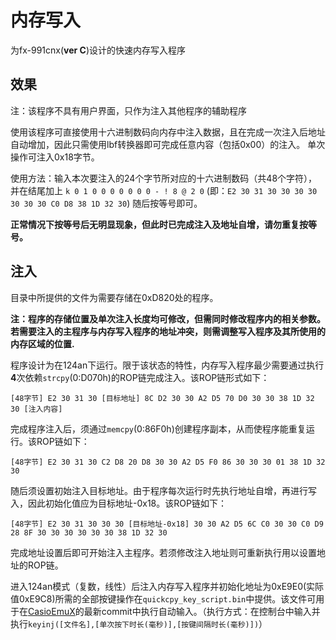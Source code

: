 
# 内存写入

为fx-991cnx(**ver C**)设计的快速内存写入程序

## 效果

注：该程序不具有用户界面，只作为注入其他程序的辅助程序

使用该程序可直接使用十六进制数码向内存中注入数据，且在完成一次注入后地址自动增加，因此只需使用lbf转换器即可完成任意内容（包括0x00）的注入。
单次操作可注入0x18字节。

使用方法：输入本次要注入的24个字节所对应的十六进制数码（共48个字符），并在结尾加上
`k 0 1 0 0 0 0 0 0 0 - ! 8 @ 2 0`   (即：`E2 30 31 30 30 30 30 30 30 30 C0 D8 38 1D 32 30`)
随后按等号即可。

**正常情况下按等号后无明显现象，但此时已完成注入及地址自增，请勿重复按等号。**

## 注入

目录中所提供的文件为需要存储在0xD820处的程序。

**注：程序的存储位置及单次注入长度均可修改，但需同时修改程序内的相关参数。若需要注入的主程序与内存写入程序的地址冲突，则需调整写入程序及其所使用的内存区域的位置.**

程序设计为在124an下运行。限于该状态的特性，内存写入程序最少需要通过执行**4**次依赖`strcpy`(0:D070h)的ROP链完成注入。该ROP链形式如下：

`[48字节] E2 30 31 30 [目标地址] 8C D2 30 30 A2 D5 70 D0 30 30 38 1D 32 30 [注入内容]`

完成程序注入后，须通过`memcpy`(0:86F0h)创建程序副本，从而使程序能重复运行。该ROP链如下：

`[48字节] E2 30 31 30 C2 D8 20 D8 30 30 A2 D5 F0 86 30 30 30 01 38 1D 32 30`

随后须设置初始注入目标地址。由于程序每次运行时先执行地址自增，再进行写入，因此初始化值应为目标地址-0x18。该ROP链如下：

`[48字节] E2 30 31 30 30 30 [目标地址-0x18] 30 30 A2 D5 6C C0 30 30 C0 D9 28 8F 30 30 30 30 30 30 38 1D 32 30`

完成地址设置后即可开始注入主程序。若须修改注入地址则可重新执行用以设置地址的ROP链。

进入124an模式（复数，线性）后注入内存写入程序并初始化地址为0xE9E0(实际值0xE9C8)所需的全部按键操作在`quickcpy_key_script.bin`中提供。该文件可用于在[CasioEmuX](https://github.com/Xyzstk/CasioEmuX)的最新commit中执行自动输入。（执行方式：在控制台中输入并执行`keyinj([文件名],[单次按下时长(毫秒)],[按键间隔时长(毫秒)])`）
